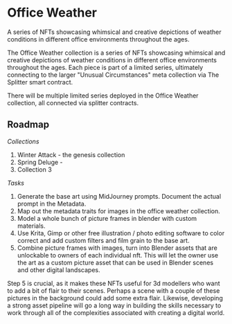 # Office Weather
A series of NFTs showcasing whimsical and creative depictions of weather conditions in different office environments throughout the ages.

The Office Weather collection is a series of NFTs showcasing whimsical and creative depictions of weather conditions in different office environments throughout the ages. Each piece is part of a limited series, ultimately connecting to the larger "Unusual Circumstances" meta collection via The Splitter smart contract.

There will be multiple limited series deployed in the Office Weather collection, all connected via splitter contracts.

## Roadmap

*Collections*

1. Winter Attack - the genesis collection
2. Spring Deluge - 
3. Collection 3

*Tasks*

1. Generate the base art using MidJourney prompts. Document the actual prompt in the Metadata.
2. Map out the metadata traits for images in the office weather collection.
3. Model a whole bunch of picture frames in blender with custom materials.
4. Use Krita, Gimp or other free illustration / photo editing software to color correct and add custom filters and film grain to the base art.
5. Combine picture frames with images, turn into Blender assets that are unlockable to owners of each individual nft. This will let the owner use the art as a custom picture asset that can be used in Blender scenes and other digital landscapes.

Step 5 is crucial, as it makes these NFTs useful for 3d modellers who want to add a bit of flair to their scenes. Perhaps a scene with a couple of these pictures in the background could add some extra flair. Likewise, developing a strong asset pipeline will go a long way in building the skills necessary to work through all of the complexities associated with creating a digital world.


